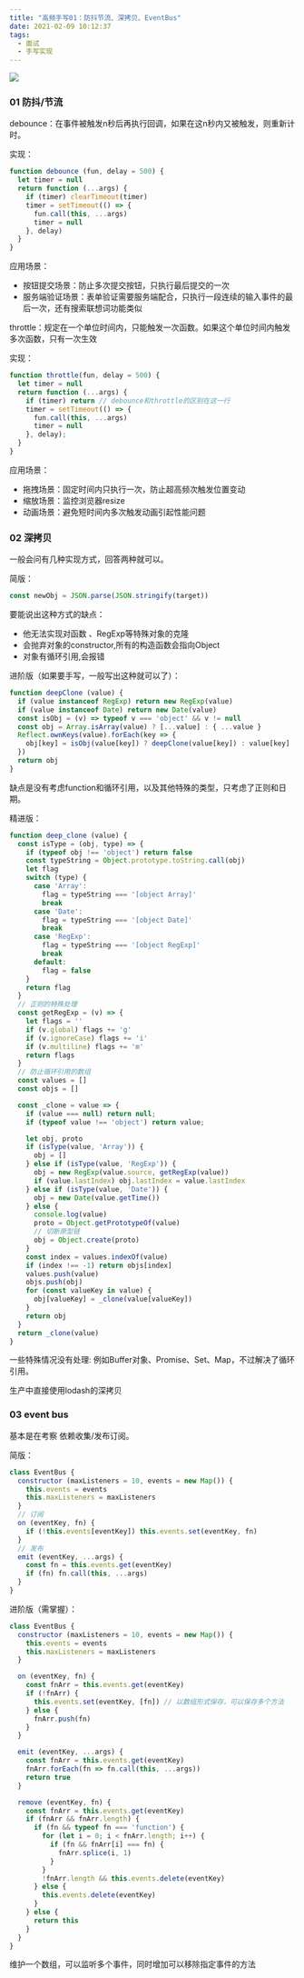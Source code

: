 ```yaml
---
title: "高频手写01：防抖节流、深拷贝、EventBus"
date: 2021-02-09 10:12:37
tags:
  - 面试
  - 手写实现
---
```


<!--banner-pic|sticker|content-img|content-img-half-->

<img class="banner-pic" src="http://oss.slybootslion.com/blog/xlg5kd.jpg?x-oss-process=image/auto-orient,1/quality,q_80/watermark,text_c2x5Ym9vdHNsaW9u,color_ffffff,size_40,shadow_70,t_74,x_10,y_10"/>


### 01 防抖/节流

debounce：在事件被触发n秒后再执行回调，如果在这n秒内又被触发，则重新计时。

实现：

```js
function debounce (fun, delay = 500) {
  let timer = null
  return function (...args) {
    if (timer) clearTimeout(timer)
    timer = setTimeout(() => {
      fun.call(this, ...args)
      timer = null
    }, delay)
  }
}
```
应用场景：
* 按钮提交场景：防止多次提交按钮，只执行最后提交的一次
* 服务端验证场景：表单验证需要服务端配合，只执行一段连续的输入事件的最后一次，还有搜索联想词功能类似

throttle：规定在一个单位时间内，只能触发一次函数。如果这个单位时间内触发多次函数，只有一次生效

实现：

```js
function throttle(fun, delay = 500) {
  let timer = null
  return function (...args) {
    if (timer) return // debounce和throttle的区别在这一行
    timer = setTimeout(() => {
      fun.call(this, ...args)
      timer = null
    }, delay);
  }
}
```
应用场景：
* 拖拽场景：固定时间内只执行一次，防止超高频次触发位置变动
* 缩放场景：监控浏览器resize
* 动画场景：避免短时间内多次触发动画引起性能问题

### 02 深拷贝

一般会问有几种实现方式，回答两种就可以。

简版：
```js
const newObj = JSON.parse(JSON.stringify(target))
```

要能说出这种方式的缺点：
* 他无法实现对函数 、RegExp等特殊对象的克隆
* 会抛弃对象的constructor,所有的构造函数会指向Object
* 对象有循环引用,会报错

进阶版（如果要手写，一般写出这种就可以了）：
```js
function deepClone (value) {
  if (value instanceof RegExp) return new RegExp(value)
  if (value instanceof Date) return new Date(value)
  const isObj = (v) => typeof v === 'object' && v != null
  const obj = Array.isArray(value) ? [...value] : { ...value }
  Reflect.ownKeys(value).forEach(key => {
    obj[key] = isObj(value[key]) ? deepClone(value[key]) : value[key]
  })
  return obj
}
```
缺点是没有考虑function和循环引用，以及其他特殊的类型，只考虑了正则和日期。

精进版：
```js
function deep_clone (value) {
  const isType = (obj, type) => {
    if (typeof obj !== 'object') return false
    const typeString = Object.prototype.toString.call(obj)
    let flag
    switch (type) {
      case 'Array':
        flag = typeString === '[object Array]'
        break
      case 'Date':
        flag = typeString === '[object Date]'
        break
      case 'RegExp':
        flag = typeString === '[object RegExp]'
        break
      default:
        flag = false
    }
    return flag
  }
  // 正则的特殊处理
  const getRegExp = (v) => {
    let flags = ''
    if (v.global) flags += 'g'
    if (v.ignoreCase) flags += 'i'
    if (v.multiline) flags += 'm'
    return flags
  }
  // 防止循环引用的数组
  const values = []
  const objs = []

  const _clone = value => {
    if (value === null) return null;
    if (typeof value !== 'object') return value;

    let obj, proto
    if (isType(value, 'Array')) {
      obj = []
    } else if (isType(value, 'RegExp')) {
      obj = new RegExp(value.source, getRegExp(value))
      if (value.lastIndex) obj.lastIndex = value.lastIndex
    } else if (isType(value, 'Date')) {
      obj = new Date(value.getTime())
    } else {
      console.log(value)
      proto = Object.getPrototypeOf(value)
      // 切断原型链
      obj = Object.create(proto)
    }
    const index = values.indexOf(value)
    if (index !== -1) return objs[index]
    values.push(value)
    objs.push(obj)
    for (const valueKey in value) {
      obj[valueKey] = _clone(value[valueKey])
    }
    return obj
  }
  return _clone(value)
}
```
一些特殊情况没有处理: 例如Buffer对象、Promise、Set、Map，不过解决了循环引用。

生产中直接使用lodash的深拷贝

### 03 event bus

基本是在考察 依赖收集/发布订阅。

简版：
```js
class EventBus {
  constructor (maxListeners = 10, events = new Map()) {
    this.events = events
    this.maxListeners = maxListeners
  }
  // 订阅
  on (eventKey, fn) {
    if (!this.events[eventKey]) this.events.set(eventKey, fn)
  }
  // 发布
  emit (eventKey, ...args) {
    const fn = this.events.get(eventKey)
    if (fn) fn.call(this, ...args)
  }
}
```

进阶版（需掌握）：
```js
class EventBus {
  constructor (maxListeners = 10, events = new Map()) {
    this.events = events
    this.maxListeners = maxListeners
  }

  on (eventKey, fn) {
    const fnArr = this.events.get(eventKey)
    if (!fnArr) {
      this.events.set(eventKey, [fn]) // 以数组形式保存，可以保存多个方法
    } else {
      fnArr.push(fn)
    }
  }

  emit (eventKey, ...args) {
    const fnArr = this.events.get(eventKey)
    fnArr.forEach(fn => fn.call(this, ...args))
    return true
  }

  remove (eventKey, fn) {
    const fnArr = this.events.get(eventKey)
    if (fnArr && fnArr.length) {
      if (fn && typeof fn === 'function') {
        for (let i = 0; i < fnArr.length; i++) {
          if (fn && fnArr[i] === fn) {
            fnArr.splice(i, 1)
          }
        }
        !fnArr.length && this.events.delete(eventKey)
      } else {
        this.events.delete(eventKey)
      }
    } else {
      return this
    }
  }
}
```

维护一个数组，可以监听多个事件，同时增加可以移除指定事件的方法
